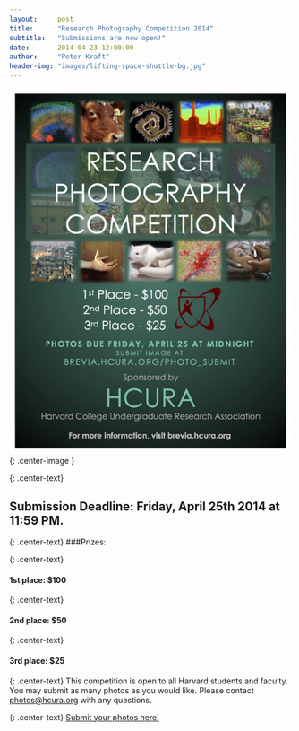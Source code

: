 ```yaml
---
layout:     post
title:      "Research Photography Competition 2014"
subtitle:   "Submissions are now open!"
date:       2014-04-23 12:00:00
author:     "Peter Kraft"
header-img: "images/lifting-space-shuttle-bg.jpg"
---
```


![Competition Poster](/images/research-photo-competition-14.jpg){: .center-image }

{: .center-text}
## Submission Deadline:  Friday, April 25th 2014 at 11:59 PM.

{: .center-text}
###Prizes:

{: .center-text}
#### 1st place: $100

{: .center-text}
#### 2nd place: $50

{: .center-text}
#### 3rd place: $25

{: .center-text}
This competition is open to all Harvard students and faculty.  You may submit as many photos as you would like.  Please contact photos@hcura.org with any questions.

{: .center-text}
[Submit your photos here!](http://brevia.hcura.org/media/photo_submit)

